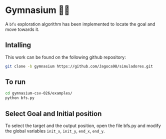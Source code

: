 # Gymnasium 🏋️‍♀️

A `bfs` exploration algorithm has been implemented to locate the goal and move towards it. 


## Intalling
This work can be found on the following github repository:
```bash
git clone -b gymnasium https://github.com/Jagoca98/simuladores.git
```


## To run

```bash
cd gymnasium-csv-026/examples/
python bfs.py
```

##  Select Goal and Initial position
To select the target and the output position, open the file bfs.py and modify the global variables `init_x`, `init_y`, `end_x`, `end_y`.

